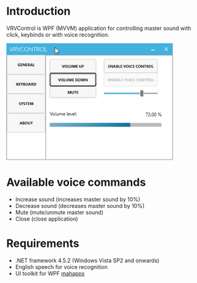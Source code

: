 # Introduction
VRVControl is WPF (MVVM) application for controlling master sound with click, keybinds or with voice recognition.

<img src="https://github.com/Bcoolie/VRVControl/blob/master/VRVControl_demo.gif" width="435" height="305">

# Available voice commands
* Increase sound (increases master sound by 10%)
* Decrease sound (decreases master sound by 10%)
* Mute (mute/unmute master sound)
* Close (close application)

# Requirements
* .NET framework 4.5.2 (Windows Vista SP2 and onwards)
* English speech for voice recognition
* UI toolkit for WPF [mahapps](http://mahapps.com/)